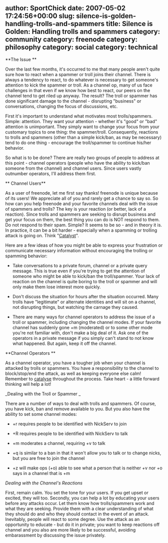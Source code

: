 author: SportChick
date: 2007-05-02 17:24:56+00:00
slug: silence-is-golden-handling-trolls-and-spammers
title: Silence is Golden: Handling trolls and spammers
category: community
category: freenode
category: philosophy
category: social
category: technical
---
**The Issue **

Over the last few months, it's occurred to me that many people aren't quite sure how to react when a spammer or troll joins their channel.  There is always a tendency to react, to do whatever is necessary to get someone's attention to kick the spammer or troll.  As a channel op, many of us face challenges in that even if we know how best to react, our peers on the channel tend to get riled up anyway.  The result?  The troll or spammer has done significant damage to the channel - disrupting "business" or conversations, changing the focus of discussions, etc.

First it's important to understand what motivates most trolls/spammers.  Simple: attention.  They want your attention - whether it's "good" or "bad" attention is unimportant.  They simply want to change your focus from your customary topics to one thing: the spammer/troll.  Consequently, reactions to trolls and spammers (other than a simple kick/ban, as may be necessary) tend to do one thing - encourage the troll/spammer to continue his/her behavior.

So what is to be done?  There are really two groups of people to address at this point - channel operators (people who have the ability to kick/ban someone from the channel) and channel users.  Since users vastly outnumber operators, I'll address them first.

** Channel Users**

As a user of freenode, let me first say thanks!  freenode is unique because of its users!  We appreciate all of you and rarely get a chance to say so.  So how can you help freenode and your favorite channels deal with the issue of spammers and trolls?  The key is your reaction (or better, lack of a reaction).  Since trolls and spammers are seeking to disrupt business and get your focus on them, the best thing you can do is NOT respond to them.  Do not respond to their spam.  Simple?  It seems to be so - and in theory it is.  In practice, it can be a bit harder - especially when a spamming or trolling attack is going on.  Think "[Catalyst](http://freenode.net/catalysts.shtml)".

Here are a few ideas of how you might be able to express your frustration or communicate necessary information without encouraging the trolling or spamming behavior:



	
  * Take conversations to a private forum, channel or a private query message. This is true even if you're trying to get the attention of someone who might be able to kick/ban the troll/spammer. Your lack of reaction on the channel is quite boring to the troll or spammer and will only make them lose interest more quickly.

	
  * Don't discuss the situation for hours after the situation occurred. Many trolls have "legitimate" or alternate identities and will sit on a channel, not disrupting things, but watching the carnage they caused.

	
  * There are many ways for channel operators to address the issue of a troll or spammer, including changing the channel modes. If your favorite channel has suddenly gone +m (moderated) or to some other mode you're not familiar with, don't make a big deal of it. Ask one of the operators in a private message if you simply can't stand to not know what happened. But again, keep it off the channel.


**Channel Operators **

As a channel operator, you have a tougher job when your channel is attacked by trolls or spammers.  You have  a responsibility to the channel to block/stop/end the attack, as well as keeping everyone else calm!  Remember to [catalyse](http://blog.freenode.net/?p=21#comments) throughout the process.  Take heart - a little forward thinking will help a lot!

_Dealing with the Troll or Spammer _

There are a number of ways to deal with trolls and spammers.  Of course, you have kick, ban and remove available to you.  But you also have the ability to set some channel modes:



	
  * +r requires people to be identified with NickServ to join

	
  * +R requires people to be identified with NickServ to talk

	
  * +m moderates a channel, requiring +v to talk

	
  * +q is similar to a ban in that it won't allow you to talk or to change nicks, but you are free to join the channel

	
  * +z will make ops (+o) able to see what a person that is neither +v nor +o says in a channel that is +m


_Dealing with the Channel's Reactions_

First, remain calm.  You set the tone for your users.  If you get upset or excited, they will too.  Secondly, you can help a lot by educating your users before any attacks occur.  Let them know how trolls/spammers work and what they are seeking.  Provide them with a clear understanding of what they should do and who they should contact in the event of an attack. Inevitably, people will react to some degree.  Use the attack as an opportunity to educate - but do it in private; you want to keep reactions off channel and you also are more likely to be successful, avoiding embarassment by discussing the issue privately.
